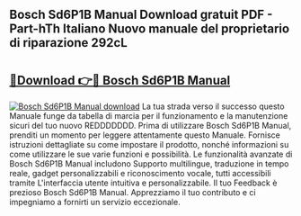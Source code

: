 ## Bosch Sd6P1B Manual Download gratuit PDF - Part-hTh Italiano Nuovo manuale del proprietario di riparazione 292cL

# <h2><a href="http://dfeycz7.blite.top/?on=Bosch+Sd6P1B+Manual">🔗Download 👉🔴 Bosch Sd6P1B Manual</a></h2>

[![Bosch Sd6P1B Manual download](https://i.imgur.com/lujVjoI.png)](http://dfeycz7.blite.top/?on=Bosch+Sd6P1B+Manual)
La tua strada verso il successo questo Manuale funge da tabella di marcia per il funzionamento e la manutenzione sicuri del tuo nuovo REDDDDDDD. Prima di utilizzare Bosch Sd6P1B Manual, prenditi un momento per leggere attentamente questo Manuale. Fornisce istruzioni dettagliate su come impostare il prodotto, nonché informazioni su come utilizzare le sue varie funzioni e possibilità. Le funzionalità avanzate di Bosch Sd6P1B Manual includono Supporto multilingue, traduzione in tempo reale, gadget personalizzabili e riconoscimento vocale, tutti accessibili tramite L'interfaccia utente intuitiva e personalizzabile. Il tuo Feedback è prezioso Bosch Sd6P1B Manual. Apprezziamo il tuo contributo e ci impegniamo a fornirti un servizio eccezionale.
